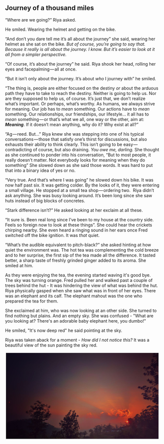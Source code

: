 ## Journey of a thousand miles

“Where are we going?” Riya asked.  

He smiled. Wearing the helmet and getting on the bike.  

“And don’t you dare tell me it’s all about the journey” she said, wearing her helmet as she sat on the bike. *But of course, you’re going to say that. Because it really is all about the journey. I know. But it’s easier to look at it all from a simpler perspective.*  

“Of course, it’s about the journey” he said. Riya shook her head, rolling her eyes and facepalming — all at once.  

“But it isn’t only about the journey. It’s about *who* I journey with” he smiled. 

“The thing is, people are either focused on the destiny *or* about the arduous path they have to take to reach the destiny. Neither is going to help us. Nor are they supposed to help us, of course. It’s just that, we don’t realize what’s important. Or perhaps, what’s worthy. As humans, we always strive for meaning. Our job has to *mean* something. Our actions have to *mean* something. Our relationships, our friendships, our lifestyle… it all has to *mean* something — or that’s what we all, one way or the other, aim at: ***Meaning***. If it doesn’t mean anything, why do it? Why exist at all?”

“Ag — reed. But…” Riya knew she was stepping into one of his typical conversations — those that satisfy one’s thirst for discussions, but also exhausts their ability to think clearly. This isn’t going to be easy — contradicting of course, but also draining. *You owe me, darling.* She thought as she continued to ponder into his conversation, “But to most people, it really doesn't matter. Not everybody looks for meaning when they do something” She slowed down as she said those words. It was hard to put that into a binary idea of yes or no.


“Very true. And that’s where I was going” he slowed down his bike. It was now half past six. It was getting colder. By the looks of it, they were entering a small village. He stopped at a small tea shop — ordering two. 
Riya didn’t ask anything. She was busy looking around. It’s been long since she saw huts instead of big blocks of concretes. 

“Stark difference isn’t?” He asked looking at her exclaim at all these. 

“It sure is. Been real long since I’ve been to my house at the country side. Feels so foreign now to look at these things”. She could hear the crickets chirping nearby. She even heard a ringing sound in her ears once Fred switched off the bike ignition. It was *that* quiet. 

“What’s the audible equivalent to pitch-black?” she asked hinting at how quiet the environment was. The hot tea was complementing the cold breeze and to her surprise, the first sip of the tea made all the difference. It tasted better, a sharp taste of freshly grinded ginger added to its aroma. She smiled at him.

As they were enjoying the tea, the evening started waving it's good bye. The sky was turning orange. Fred pulled her and walked past a couple of trees behind the hut - It was hindering the view of what was behind the hut. Riya physically gasped when she saw what was in front of her eyes. There was an elephant and its calf. The elephant mahout was the one who prepared the tea for them. 

She exclaimed at him, who was now looking at an other side. She turned to find nothing but plains. And an empty sky. She was confused - "What are you looking at? There's an adorable baby elephant here, you dumbo!" 

He smiled, "It's now deep red" he said pointing at the sky. 

Riya was taken aback for a moment - *How did I not notice this?* It was a beautiful view of the sun painting the sky red. 

![sun-set](sun_set.jpg)